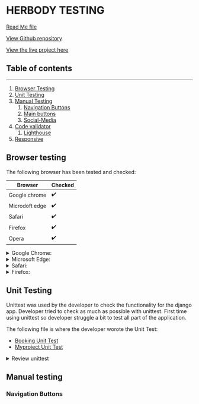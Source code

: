 # **HERBODY TESTING**  

[Read Me file](/README.md)

[View Github repository](https://github.com/michmattera/HerBody)

[View the live project here](https://her-body.herokuapp.com/)


## **Table of contents**
***
1. [Browser Testing](#browser-testing)
2. [Unit Testing](#unit-testing)
3. [Manual Testing](#manual-Testing)
    1. [Navigation Buttons](#navigation-buttons)
    2. [Main buttons](#main-buttons)
    3. [Social-Media](#social-media)
4. [Code validator](#code-validator)
     1. [Lighthouse](#lighthouse)
5. [Responsive](#responsive)

## **Browser testing**

The following browser has been tested and checked:

| Browser | Checked |
| --- | --- |
| Google chrome | :heavy_check_mark: |
| Microdoft edge | :heavy_check_mark: |
| Safari|  :heavy_check_mark: |
| Firefox | :heavy_check_mark: |
| Opera | :heavy_check_mark:|

<details>
<summary> Google Chrome:</summary>

![Google Chrome](documentation/testing_files/google_chrome.PNG)

</details>

<details>
<summary> Microsoft Edge:</summary>

![Microsoft Edge](documentation/testing_files/edge.PNG)

</details>

<details>
<summary> Safari:</summary>

![Safari](documentation/testing_files/safari.jpg)

</details>

<details>
<summary> Firefox:</summary>

![Firefox](documentation/testing_files/modzilla_firefox.PNG)

</details>


## **Unit Testing**

Unittest was used by the developer to check the functionality for the django app.
Developer tried to check as much as possible with unittest.
First time using unittest so developer struggle a bit to test all part of the application.

The following file is where the developer worote the Unit Test:

- [Booking Unit Test](booking/tests/)
- [Myproject Unit Test](myproject/tests/)

<details>
<summary> Review unittest</summary>

![Review Unittest]()

</details>

## Manual testing

### Navigation Buttons
